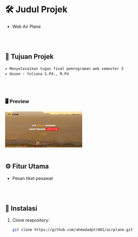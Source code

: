 # 🛠️ Judul Projek
- Web Air Plane

<br>
<br>

## 🚀 Tujuan Projek
``` markdown
✔️ Menyelesaikan tugas final pemrograman web semester 3
✔️ dosen : Yuliana S.Pd., M.Pd 
```

<br>
<br>

### 🖥️ Preview
<img src="assets/gambar/airplane-projek.png" style="height: auto; width: 50%; object-fit: contain; margin: auto;" />


<br>
<br>

## ⚙️ Fitur Utama
- Pesan tiket pesawat

<br>
<br>

## 🔧 Instalasi
1. Clone respository:
    <br>
    ``` bash
    git clone https://github.com/ahmadadptr001/airplane.git
